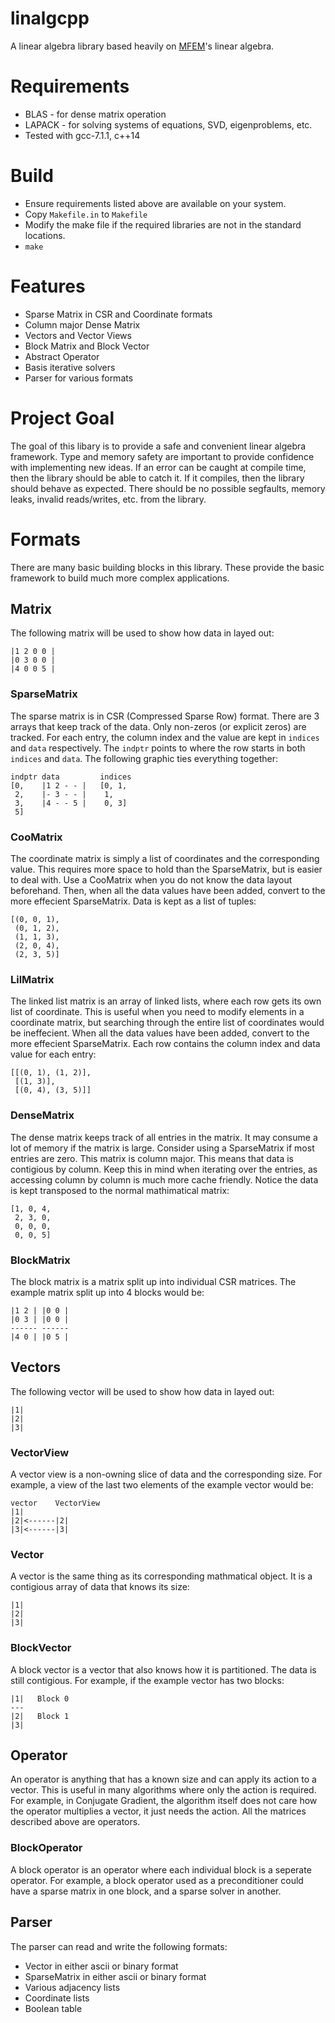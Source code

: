 # linalgcpp
A linear algebra library based heavily on [MFEM](https://github.com/mfem/mfem)'s linear algebra.

# Requirements
* BLAS - for dense matrix operation
* LAPACK - for solving systems of equations, SVD, eigenproblems, etc.
* Tested with gcc-7.1.1, c++14

# Build
* Ensure requirements listed above are available on your system. 
* Copy ```Makefile.in``` to ```Makefile```
* Modify the make file if the required libraries are not in the standard locations.
* ```make```

# Features
* Sparse Matrix in CSR and Coordinate formats
* Column major Dense Matrix
* Vectors and Vector Views
* Block Matrix and Block Vector
* Abstract Operator
* Basis iterative solvers
* Parser for various formats

# Project Goal
The goal of this libary is to provide a safe and convenient linear algebra framework.
Type and memory safety are important to provide confidence with implementing new ideas.
If an error can be caught at compile time, then the library should be able to catch it.
If it compiles, then the library should behave as expected.  There should be no possible
segfaults, memory leaks, invalid reads/writes, etc. from the library.

# Formats
There are many basic building blocks in this library. These provide the 
basic framework to build much more complex applications.
## Matrix
The following matrix will be used to show how data in layed out:
```
|1 2 0 0 |
|0 3 0 0 |
|4 0 0 5 |
```
### SparseMatrix
The sparse matrix is in CSR (Compressed Sparse Row) format.  There are 3 arrays that 
keep track of the data.  Only non-zeros (or explicit zeros) are tracked.
For each entry, the column index and the value are kept in ```indices``` and ```data``` respectively.
The ```indptr``` points to where the row starts 
in both ```indices``` and ```data```.
The following graphic ties everything together:
```
indptr data         indices
[0,    |1 2 - - |   [0, 1,
 2,    |- 3 - - |    1,
 3,    |4 - - 5 |    0, 3]
 5]    
```
### CooMatrix
The coordinate matrix is simply a list of coordinates and the corresponding value.
This requires more space to hold than the SparseMatrix, but is easier to deal with.
Use a CooMatrix when you do not know the data layout beforehand. Then, when all the 
data values have been added, convert to the more effecient SparseMatrix.
Data is kept as a list of tuples:
```
[(0, 0, 1),
 (0, 1, 2),
 (1, 1, 3),
 (2, 0, 4),
 (2, 3, 5)]
```
### LilMatrix
The linked list matrix is an array of linked lists, where each row gets its
own list of coordinate.  This is useful when you need to modify elements
in a coordinate matrix, but searching through the entire list of coordinates would be ineffecient.
When all the data values have been added, convert to the more effecient SparseMatrix.
Each row contains the column index and data value for each entry:
```
[[(0, 1), (1, 2)],
 [(1, 3)],
 [(0, 4), (3, 5)]]
```
### DenseMatrix
The dense matrix keeps track of all entries in the matrix.  It may consume a lot of memory
if the matrix is large.  Consider using a SparseMatrix if most entries are zero.
This matrix is column major.  This means that data is contigious by column.  Keep this
in mind when iterating over the entries, as accessing column by column is much more cache friendly.
Notice the data is kept transposed to the normal mathimatical matrix:
```
[1, 0, 4,
 2, 3, 0,
 0, 0, 0,
 0, 0, 5]
```
### BlockMatrix
The block matrix is a matrix split up into individual CSR matrices.  The example matrix
split up into 4 blocks would be:
```
|1 2 | |0 0 |
|0 3 | |0 0 |
------ ------
|4 0 | |0 5 |
```
## Vectors
The following vector will be used to show how data in layed out:
```
|1|
|2|
|3|
```
### VectorView
A vector view is a non-owning slice of data and the corresponding size.
For example, a view of the last two elements of the example vector would be:
```
vector    VectorView
|1|
|2|<------|2|
|3|<------|3|
```
### Vector
A vector is the same thing as its corresponding mathmatical object.
It is a contigious array of data that knows its size:
```
|1|
|2|
|3|
```
### BlockVector
A block vector is a vector that also knows how it is partitioned.
The data is still contigious.
For example, if the example vector has two blocks:
```
|1|   Block 0
---
|2|   Block 1
|3|
```
## Operator
An operator is anything that has a known size and can apply its action to a vector.
This is useful in many algorithms where only the action is required.  For example,
in Conjugate Gradient, the algorithm itself does not care how the operator multiplies a vector,
it just needs the action.  All the matrices described above are operators.
### BlockOperator
A block operator is an operator where each individual block is a seperate operator.
For example, a block operator used as a preconditioner could have a sparse matrix
in one block, and a sparse solver in another.
## Parser
The parser can read and write the following formats:
* Vector in either ascii or binary format
* SparseMatrix in either ascii or binary format
* Various adjacency lists
* Coordinate lists
* Boolean table
